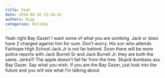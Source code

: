 ```yaml
---
title: Yeah
date: 2018-06-16 13:16:32
authors: Ripp
categories: Holiday
---
```


 Yeah right Bay Gazer!  I want some of what you are somking. Jack sr does have 2 charged against him for sure. Don’t worry. His son who attends Fairhope High School Jack Jr is not far behind. Soon there will be more police reports with Jack Burrell Sr and Jack Burrell Jr. they are both the same. Jerks!!!   The apple doesn’t fall far from the tree. Stupid dumbass ass Bay Gazer. Say what you wish. If you are the Bay Gazer, just look into the future and you will see what I’m talking about.